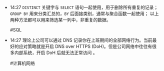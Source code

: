
- 14:27 
	`DISTINCT` 关键字与 `SELECT` 语句一起使用，用于删除所有重复的记录；
	`GROUP BY` 用来分类汇总的，`BY` 后面接类别，通常与聚合函数一起使用；
	以上两种方法都可以用来筛选某一列中，非重复的数据。
	
	#SQL 
- 14:27 
	理论上公司可以通过 DNS 记录你在上班期间的全部网络行为。当前最好的应对策略就是开启 DNS over HTTPS (DoH)。但是公司网络中往往有很多内部系统，开启 DoH 后就无法正常访问 。
	
	#计算机网络  